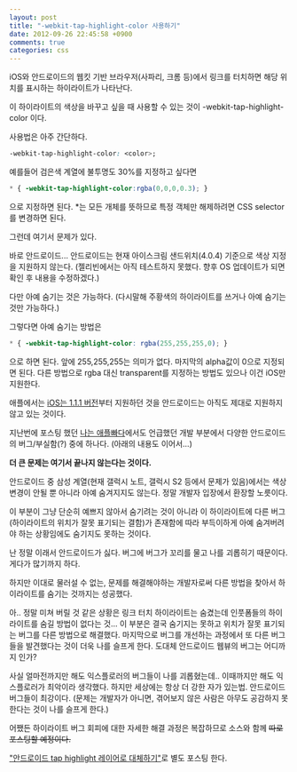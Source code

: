 ```yaml
---
layout: post
title: "-webkit-tap-highlight-color 사용하기"
date: 2012-09-26 22:45:58 +0900
comments: true
categories: css
---
```


iOS와 안드로이드의 웹킷 기반 브라우저(사파리, 크롬 등)에서 링크를 터치하면 해당 위치를 표시하는 하이라이트가 나타난다.

이 하이라이트의 색상을 바꾸고 싶을 때 사용할 수 있는 것이 -webkit-tap-highlight-color 이다.

사용법은 아주 간단하다.

```css
-webkit-tap-highlight-color: <color>;
```

예를들어 검은색 계열에 불투명도 30%를 지정하고 싶다면

```css
* { -webkit-tap-highlight-color:rgba(0,0,0,0.3); }
```

으로 지정하면 된다. *는 모든 개체를 뜻하므로 특정 객체만 해제하려면 CSS selector를 변경하면 된다.

그런데 여기서 문제가 있다.

바로 안드로이드... 안드로이드는 현재 아이스크림 샌드위치(4.0.4) 기준으로 색상 지정을 지원하지 않는다. (젤리빈에서는 아직 테스트하지 못했다. 향후 OS 업데이트가 되면 확인 후 내용을 수정하겠다.)

다만 아예 숨기는 것은 가능하다. (다시말해 주황색의 하이라이트를 쓰거나 아예 숨기는 것만 가능하다.)

그렇다면 아예 숨기는 방법은

```css
* { -webkit-tap-highlight-color: rgba(255,255,255,0); }
```

으로 하면 된다. 앞에 255,255,255는 의미가 없다. 마지막의 alpha값이 0으로 지정되면 된다. 다른 방법으로 rgba 대신 transparent를 지정하는 방법도 있으나 이건 iOS만 지원한다.

애플에서는 [iOS는 1.1.1 버전](http://developer.apple.com/library/safari/#documentation/appleapplications/reference/safaricssref/articles/standardcssproperties.html)부터 지원하던 것을 안드로이드는 아직도 제대로 지원하지 않고 있는 것이다.

지난번에 포스팅 했던 [나는 애플빠다](/2012/09/22/i-like-apple/)에서도 언급했던 개발 부분에서 다양한 안드로이드의 버그/부실함(?) 중에 하나다. (아래의 내용도 이어서...)

**더 큰 문제는 여기서 끝나지 않는다는 것이다.**

안드로이드 중 삼성 계열(현재 갤럭시 노트, 갤럭시 S2 등에서 문제가 있음)에서는 색상 변경이 안될 뿐 아니라 아예 숨겨지지도 않는다. 정말 개발자 입장에서 환장할 노릇이다.

이 부분이 그냥 단순히 예쁘지 않아서 숨기려는 것이 아니라 이 하이라이트에 다른 버그(하이라이트의 위치가 잘못 표기되는 결함)가 존재함에 따라 부득이하게 아예 숨겨버려야 하는 상황임에도 숨기지도 못하는 것이다.

난 정말 이래서 안드로이드가 싫다. 버그에 버그가 꼬리를 물고 나를 괴롭히기 때문이다. 게다가 많기까지 하다.

하지만 이대로 물러설 수 없는, 문제를 해결해야하는 개발자로써 다른 방법을 찾아서 하이라이트를 숨기는 것까지는 성공했다.

아.. 정말 미쳐 버릴 것 같은 상황은 링크 터치 하이라이트는 숨겼는데 인풋폼들의 하이라이트를 숨길 방법이 없다는 것... 이 부분은 결국 숨기지는 못하고 위치가 잘못 표기되는 버그를 다른 방법으로 해결했다. 마지막으로 버그를 개선하는 과정에서 또 다른 버그들을 발견했다는 것이 더욱 나를 슬프게 한다. 도대체 안드로이드 웹뷰의 버그는 어디까지 인가?

사실 얼마전까지만 해도 익스플로러의 버그들이 나를 괴롭혔는데.. 이때까지만 해도 익스플로러가 최악이라 생각했다. 하지만 세상에는 항상 더 강한 자가 있는법. 안드로이드 버그들이 최강이다. (문제는 개발자가 아니면, 겪어보지 않은 사람은 아무도 공감하지 못한다는 것이 나를 슬프게 한다.)

어쨌든 하이라이트 버그 회피에 대한 자세한 해결 과정은 복잡하므로 소스와 함께 <strike>따로 포스팅할 예정이다.</strike>

["안드로이드 tap highlight 레이어로 대체하기"](/2012/10/03/android-tap-highlight-layer/)로 별도 포스팅 한다.